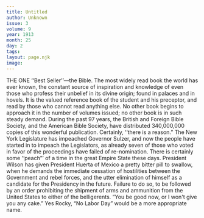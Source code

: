 ```yaml
---
title: Untitled
author: Unknown
issue: 3
volume: 9
year: 1913
month: 25
day: 2
tags:
layout: page.njk
image:
---
```

THE ONE ‘‘Best Seller’’—the Bible. The most widely read book the world has ever known, the constant source of inspiration and knowledge of even those who profess their unbelief in its divine origin; found in palaces and in hovels. It is the valued reference book of the student and his preceptor, and read by those who cannot read anything else. No other book begins to approach it in the number of volumes issued; no other book is in such steady demand. During the past 97 years, the British and Foreign Bible Society, and the American Bible Society, have distributed 340,000,000 copies of this wonderful publication. Certainly, ‘‘there is a reason.” The New York Legislature has impeached Governor Sulzer, and now the people have started in to impeach the Legislators, as already seven of those who voted in favor of the proceedings have failed of re-nomination. There is certainly some ‘‘peach”’ of a time in the great Empire State these days. President Wilson has given President Huerta of Mexico a pretty bitter pill to swallow, when he demands the immediate cessation of hostilities between the Government and rebel forces, and the utter elimination of himself as a candidate for the Presidency in the future. Failure to do so, to be followed by an order prohibiting the shipment of arms and ammunition from the United States to either of the belligerents. “You be good now, or I won't give you any cake.”   Yes Rocky, “No Labor Day” would be a more appropriate name. 
